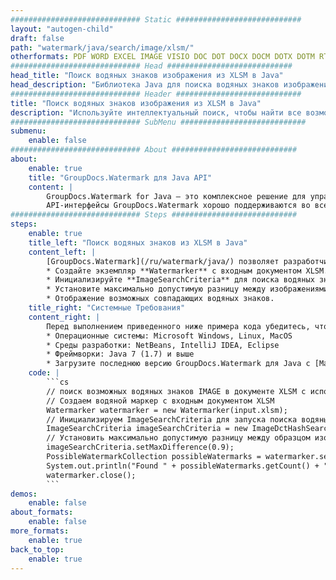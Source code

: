 ```yaml
---
############################# Static ############################
layout: "autogen-child"
draft: false
path: "watermark/java/search/image/xlsm/"
otherformats: PDF WORD EXCEL IMAGE VISIO DOC DOT DOCX DOCM DOTX DOTM RTF TXT XLSX XLTM XLT XLTX XLS XLSB XLAM SXC PPTX PPTM PPSX PPSM POTM POT POTX PPT PPS ODT BMP GIF JPEG JP2 PNG TIFF WEBP VSD VDX VSDX VSTX VSX VSSX VSDM VSSM VSTM VTX VDW VSS VST
############################# Head ############################
head_title: "Поиск водяных знаков изображения из XLSM в Java"
head_description: "Библиотека Java для поиска водяных знаков изображений в документе XLSM с использованием функций интеллектуального поиска в приложениях Java и J2SE с использованием API-интерфейсов GroupDocs.Watermark для Java."
############################# Header ############################
title: "Поиск водяных знаков изображения из XLSM в Java"
description: "Используйте интеллектуальный поиск, чтобы найти все возможные водяные знаки изображения из файла XLSM в приложениях Java и J2SE. Определите критерии поиска, чтобы найти все совпадающие водяные знаки изображения на всех или определенных страницах исходного документа."
############################# SubMenu ############################
submenu:
    enable: false
############################# About ############################
about:
    enable: true
    title: "GroupDocs.Watermark для Java API"
    content: |
        GroupDocs.Watermark for Java — это комплексное решение для управления водяными знаками для приложений Java. Разработчики могут быстро выполнять такие операции с водяными знаками, как; добавлять, редактировать, искать и удалять различные типы водяных знаков в документах всех популярных форматов файлов. Он поддерживает работу с текстовыми и графическими водяными знаками в различных документах, включая PDF, Microsoft Word, Excel, PowerPoint, Visio, электронную почту и форматы изображений.
        API-интерфейсы GroupDocs.Watermark хорошо поддерживаются во всех основных операционных системах и версиях Java, включая J2SE 7.0 (1.7), J2SE 8.0 (1.8) и Java 10.
############################# Steps ############################
steps:
    enable: true
    title_left: "Поиск водяных знаков из XLSM в Java"
    content_left: |
        [GroupDocs.Watermark](/ru/watermark/java/) позволяет разработчикам Java легко выполнять интеллектуальный поиск водяных знаков изображений в своих документах, выполняя несколько простых шагов.
        * Создайте экземпляр **Watermarker** с входным документом XLSM.
        * Инициализируйте **ImageSearchCriteria** для поиска водяных знаков.
        * Установите максимально допустимую разницу между изображениями.
        * Отображение возможных совпадающих водяных знаков.
    title_right: "Системные Требования"
    content_right: |
        Перед выполнением приведенного ниже примера кода убедитесь, что в вашей системе установлены следующие предварительные компоненты.
        * Операционные системы: Microsoft Windows, Linux, MacOS
        * Среды разработки: NetBeans, IntelliJ IDEA, Eclipse
        * Фреймворки: Java 7 (1.7) и выше
        * Загрузите последнюю версию GroupDocs.Watermark для Java с [Maven](https://repository.groupdocs.com/webapp/#/artifacts/browse/tree/General/repo/com/groupdocs/groupdocs-watermark)
    code: |
        ```cs
        // поиск возможных водяных знаков IMAGE в документе XLSM с использованием Java.
        // Создаем водяной маркер с входным документом XLSM
        Watermarker watermarker = new Watermarker(input.xlsm);
        // Инициализируем ImageSearchCriteria для запуска поиска водяных знаков
        ImageSearchCriteria imageSearchCriteria = new ImageDctHashSearchCriteria(watermark.jpeg);
        // Установить максимально допустимую разницу между образцом изображения и возможным водяным знаком
        imageSearchCriteria.setMaxDifference(0.9);
        PossibleWatermarkCollection possibleWatermarks = watermarker.search(imageSearchCriteria);
        System.out.println("Found " + possibleWatermarks.getCount() + " possible watermark(s).");
        watermarker.close();        
        ```        
demos:
    enable: false
about_formats:
    enable: false
more_formats:
    enable: true
back_to_top:
    enable: true
---
```

